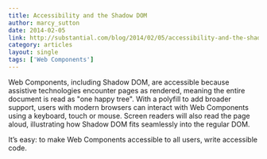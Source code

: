 ```yaml
---
title: Accessibility and the Shadow DOM
author: marcy_sutton
date: 2014-02-05
link: http://substantial.com/blog/2014/02/05/accessibility-and-the-shadow-dom/
category: articles
layout: single
tags: ['Web Components']
---
```

<p>
Web Components, including Shadow DOM, are accessible because assistive technologies encounter pages as rendered, meaning the entire document is read as "one happy tree". With a polyfill to add broader support, users with modern browsers can interact with Web Components using a keyboard, touch or mouse. Screen readers will also read the page aloud, illustrating how Shadow DOM fits seamlessly into the regular DOM.
</p>

<p>
It’s easy: to make Web Components accessible to all users, write accessible code.
</p>
